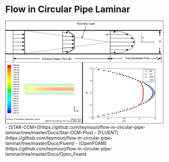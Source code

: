 # Flow in Circular Pipe Laminar
<img src="./Docs/Fluent/Images/cover_photo.png" width="500">
- [STAR-CCM+](https://github.com/teymourj/flow-in-circular-pipe-laminar/tree/master/Docs/Star-CCM-Plus)
- [FLUENT](https://github.com/teymourj/flow-in-circular-pipe-laminar/tree/master/Docs/Fluent)
- [OpenFOAM](https://github.com/teymourj/flow-in-circular-pipe-laminar/tree/master/Docs/Open_Foam)
